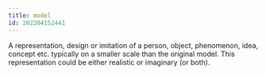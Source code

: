 ```yaml
---
title: model
id: 202204152441
---
```


A representation, design or imitation of a person, object, phenomenon, idea, concept etc. typically on a smaller scale than the original model. This representation could be either realistic or imaginary (or both).
